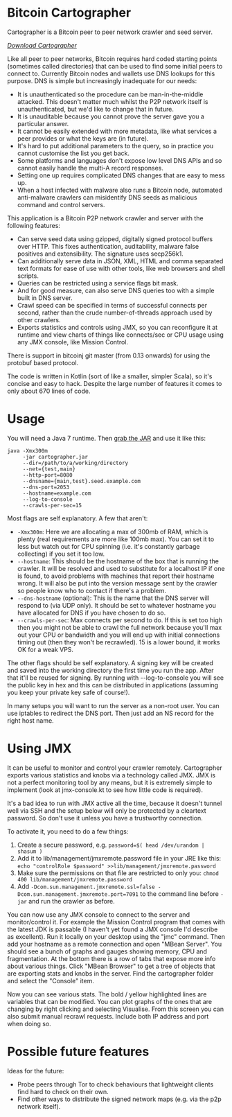 Bitcoin Cartographer
====================

Cartographer is a Bitcoin peer to peer network crawler and seed server.

*[Download Cartographer](https://github.com/mikehearn/httpseed/releases)*

Like all peer to peer networks, Bitcoin requires hard coded starting points (sometimes called directories) that can be used to
find some initial peers to connect to. Currently Bitcoin nodes and wallets use DNS lookups for this purpose. DNS is
simple but increasingly inadequate for our needs:

* It is unauthenticated so the procedure can be man-in-the-middle attacked. This doesn't matter much whilst the P2P
  network itself is unauthenticated, but we'd like to change that in future.
* It is unauditable because you cannot prove the server gave you a particular answer.
* It cannot be easily extended with more metadata, like what services a peer provides or what the keys are (in future).
* It's hard to put additional parameters to the query, so in practice you cannot customise the list you get back.
* Some platforms and languages don't expose low level DNS APIs and so cannot easily handle the multi-A record responses.
* Setting one up requires complicated DNS changes that are easy to mess up.
* When a host infected with malware also runs a Bitcoin node, automated anti-malware crawlers can misidentify DNS seeds
  as malicious command and control servers.

This application is a Bitcoin P2P network crawler and server with the following features:

* Can serve seed data using gzipped, digitally signed protocol buffers over HTTP. This fixes authentication,
  auditability, malware false positives and extensibility. The signature uses secp256k1.
* Can additionally serve data in JSON, XML, HTML and comma separated text formats for ease of use with other tools, like
  web browsers and shell scripts.
* Queries can be restricted using a service flags bit mask.
* And for good measure, can also serve DNS queries too with a simple built in DNS server.
* Crawl speed can be specified in terms of successful connects per second, rather than the crude number-of-threads
  approach used by other crawlers.
* Exports statistics and controls using JMX, so you can reconfigure it at runtime and view charts of things like
  connects/sec or CPU usage using any JMX console, like Mission Control.

There is support in bitcoinj git master (from 0.13 onwards) for using the protobuf based protocol.

The code is written in Kotlin (sort of like a smaller, simpler Scala), so it's concise and easy to hack. Despite the
large number of features it comes to only about 670 lines of code.

Usage
=====

You will need a Java 7 runtime. Then [grab the JAR](https://github.com/mikehearn/httpseed/releases/) and use it like this:

```
java -Xmx300m
     -jar cartographer.jar
     --dir=/path/to/a/working/directory
     --net={test,main}
     --http-port=8080
     --dnsname={main,test}.seed.example.com
     --dns-port=2053
     --hostname=example.com
     --log-to-console
     --crawls-per-sec=15
```

Most flags are self explanatory. A few that aren't:

* `-Xmx300m`: Here we are allocating a max of 300mb of RAM, which is plenty (real requirements are more like 100mb max).
  You can set it to less but watch out for CPU spinning (i.e. it's constantly garbage collecting) if you set it too low.
* `--hostname`: This should be the hostname of the box that is running the crawler. It will be resolved and used to
  substitute for a localhost IP if one is found, to avoid problems with machines that report their hostname wrong.
  It will also be put into the version message sent by the crawler so people know who to contact if there's a problem.
* `--dns-hostname` (optional): This is the name that the DNS server will respond to (via UDP only). It
  should be set to whatever hostname you have allocated for DNS if you have chosen to do so.
* `--crawls-per-sec`: Max connects per second to do. If this is set too high then you might not be able to crawl
  the full network because you'll max out your CPU or bandwidth and you will end up with initial connections timing
  out (then they won't be recrawled). 15 is a lower bound, it works OK for a weak VPS.

The other flags should be self explanatory. A signing key will be created and saved into the working directory the first
time you run the app. After that it'll be reused for signing. By running with --log-to-console you will see the public
key in hex and this can be distributed in applications (assuming you keep your private key safe of course!).

In many setups you will want to run the server as a non-root user. You can use iptables to redirect the DNS port. Then
just add an NS record for the right host name.


Using JMX
=========

It can be useful to monitor and control your crawler remotely. Cartographer exports various statistics and knobs
via a technology called JMX. JMX is not a perfect monitoring tool by any means, but it is extremely simple to implement
(look at jmx-console.kt to see how little code is required).

It's a bad idea to run with JMX active all the time, because it doesn't tunnel well via SSH and the setup below will
only be protected by a cleartext password. So don't use it unless you have a trustworthy connection.

To activate it, you need to do a few things:

1. Create a secure password, e.g. `password=$( head /dev/urandom | shasum )`
2. Add it to lib/management/jmxremote.password file in your JRE like this: `echo "controlRole $password" >>lib/management/jmxremote.password`
3. Make sure the permissions on that file are restricted to only you: `chmod 400 lib/management/jmxremote.password`
2. Add `-Dcom.sun.management.jmxremote.ssl=false -Dcom.sun.management.jmxremote.port=7091` to the command line before `-jar` and run the crawler as before.

You can now use any JMX console to connect to the server and monitor/control it. For example the Mission Control
program that comes with the latest JDK is passable (I haven't yet found a JMX console I'd describe as excellent).
Run it locally on your desktop using the "jmc" command. Then add your hostname as a remote connection and open
"MBean Server". You should see a bunch of graphs and gauges showing memory, CPU and fragmentation. At the bottom
there is a row of tabs that expose more info about various things. Click "MBean Browser" to get a tree of objects
that are exporting stats and knobs in the server. Find the cartographer folder and select the "Console" item.

Now you can see various stats. The bold / yellow highlighted lines are variables that can be modified. You can
plot graphs of the ones that are changing by right clicking and selecting Visualise. From this screen you can
also submit manual recrawl requests. Include both IP address and port when doing so.

Possible future features
========================

Ideas for the future:

* Probe peers through Tor to check behaviours that lightweight clients find hard to check on their own.
* Find other ways to distribute the signed network maps (e.g. via the p2p network itself).
